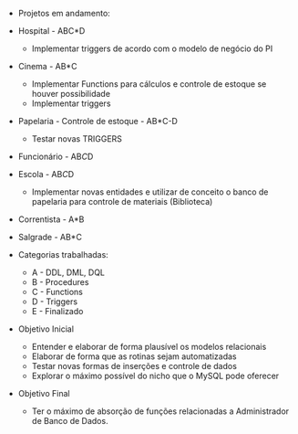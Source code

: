 - Projetos em andamento:
- Hospital - ABC*D
    * Implementar triggers de acordo com o modelo de negócio do PI
- Cinema - AB*C
    * Implementar Functions para cálculos e controle de estoque se houver possibilidade
    * Implementar triggers
- Papelaria - Controle de estoque - AB*C-D 
    * Testar novas TRIGGERS
- Funcionário - AB*C*D
- Escola - AB*C*D
    * Implementar novas entidades e utilizar de conceito o banco de papelaria para controle de materiais (Biblioteca)
- Correntista - A*B
- Salgrade - AB*C


- Categorias trabalhadas:
    - A - DDL, DML, DQL
    - B - Procedures
    - C - Functions
    - D - Triggers
    - E - Finalizado

- Objetivo Inicial
    - Entender e elaborar de forma plausível os modelos relacionais
    - Elaborar de forma que as rotinas sejam automatizadas
    - Testar novas formas de inserções e controle de dados
    - Explorar o máximo possível do nicho que o MySQL pode oferecer

- Objetivo Final
    - Ter o máximo de absorção de funções relacionadas a Administrador de Banco de Dados.